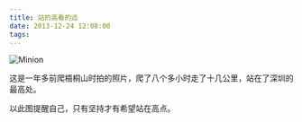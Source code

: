 ```yaml
---
title: 站的高看的远
date: 2013-12-24 12:08:00
tags:
---
```

![Minion](/images/zdgkdy.jpeg)

这是一年多前爬梧桐山时拍的照片，爬了八个多小时走了十几公里，站在了深圳的最高处。

以此图提醒自己，只有坚持才有希望站在高点。

